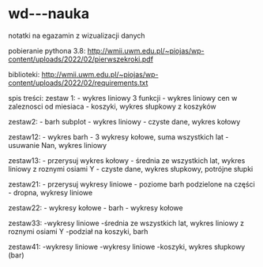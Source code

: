 # wd---nauka
notatki na egazamin z wizualizacji danych

pobieranie pythona 3.8:
http://wmii.uwm.edu.pl/~piojas/wp-content/uploads/2022/02/pierwszekroki.pdf

biblioteki:
http://wmii.uwm.edu.pl/~piojas/wp-content/uploads/2022/02/requirements.txt


spis treści:
zestaw 1:
	- wykres liniowy 3 funkcji
	- wykres liniowy cen w zaleznosci od miesiaca
	- koszyki, wykres słupkowy z koszyków 

zestaw2:
	- barh subplot
	- wykres liniowy
	- czyste dane, wykres kołowy

zestaw12:
	- wykres barh
	- 3 wykresy kołowe, suma wszystkich lat
	- usuwanie Nan, wykres liniowy

zestaw13:
	- przerysuj wykres kołowy
	- średnia ze wszystkich lat, wykres liniowy z roznymi osiami Y
	- czyste dane, wykres słupkowy, potrójne słupki

zestaw21:
	- przerysuj wykresy liniowe
	- poziome barh podzielone na części
	- dropna, wykresy liniowe

zestaw22:
	- wykresy kołowe
	- barh
	- wykresy kołowe

zestaw33:
	-wykresy liniowe
	-średnia ze wszystkich lat, wykres liniowy z roznymi osiami Y
	-podział na koszyki, barh

zestaw41:
	-wykresy liniowe
	-wykresy liniowe
	-koszyki, wykres słupkowy (bar)

